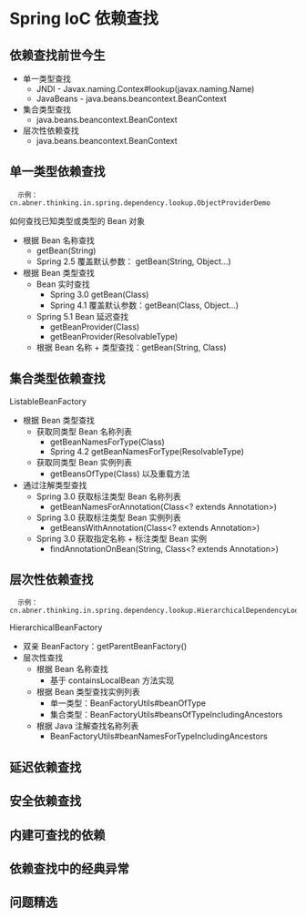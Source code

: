 # Spring IoC 依赖查找

## 依赖查找前世今生
- 单一类型查找
  - JNDI - Javax.naming.Contex#lookup(javax.naming.Name)
  - JavaBeans - java.beans.beancontext.BeanContext
- 集合类型查找
  - java.beans.beancontext.BeanContext
- 层次性依赖查找
  - java.beans.beancontext.BeanContext

## 单一类型依赖查找
      示例：cn.abner.thinking.in.spring.dependency.lookup.ObjectProviderDemo
如何查找已知类型或类型的 Bean 对象
- 根据 Bean 名称查找
  - getBean(String)
  - Spring 2.5 覆盖默认参数： getBean(String, Object...)
- 根据 Bean 类型查找
  - Bean 实时查找
    - Spring 3.0 getBean(Class)
    - Spring 4.1 覆盖默认参数：getBean(Class, Object...)
  - Spring 5.1 Bean 延迟查找
    - getBeanProvider(Class)
    - getBeanProvider(ResolvableType)
  - 根据 Bean 名称 + 类型查找：getBean(String, Class)
  
## 集合类型依赖查找
ListableBeanFactory
- 根据 Bean 类型查找
  - 获取同类型 Bean 名称列表
    - getBeanNamesForType(Class)
    - Spring 4.2 getBeanNamesForType(ResolvableType)
  - 获取同类型 Bean 实例列表
    - getBeansOfType(Class) 以及重载方法
- 通过注解类型查找
  - Spring 3.0 获取标注类型 Bean 名称列表
    - getBeanNamesForAnnotation(Class<? extends Annotation>)
  - Spring 3.0 获取标注类型 Bean 实例列表
    - getBeansWithAnnotation(Class<? extends Annotation>)
  - Spring 3.0 获取指定名称 + 标注类型 Bean 实例
    - findAnnotationOnBean(String, Class<? extends Annotation>)
## 层次性依赖查找
      示例：cn.abner.thinking.in.spring.dependency.lookup.HierarchicalDependencyLookupDemo
HierarchicalBeanFactory
- 双亲 BeanFactory：getParentBeanFactory()
- 层次性查找
  - 根据 Bean 名称查找
    - 基于 containsLocalBean 方法实现
  - 根据 Bean 类型查找实例列表
    - 单一类型：BeanFactoryUtils#beanOfType
    - 集合类型：BeanFactoryUtils#beansOfTypeIncludingAncestors
  - 根据 Java 注解查找名称列表
    - BeanFactoryUtils#beanNamesForTypeIncludingAncestors
## 延迟依赖查找

## 安全依赖查找

## 内建可查找的依赖

## 依赖查找中的经典异常

## 问题精选